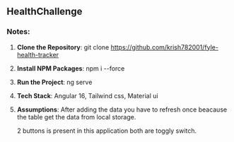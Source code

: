 ## HealthChallenge

### Notes:

1. **Clone the Repository**: git clone https://github.com/krish782001/fyle-health-tracker

2. **Install NPM Packages**: npm i --force

3. **Run the Project**: ng serve

4. **Tech Stack**: Angular 16, Tailwind css, Material ui

5. **Assumptions**: After adding the data you have to refresh once beacause the table get the data from local storage.

   2 buttons is present in this application both are toggly switch.
